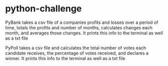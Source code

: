# python-challenge

PyBank takes a csv file of a companies profits and losses over a period of time, totals the profits and number of months,
calculates changes each month, and averages those changes. It prints this info to the terminal as well as a txt file

PyPoll takes a csv file and calculates the total number of votes each candidate receives, the percentage of votes received, 
and declares a winner. It prints this info to the terminal as well as a txt file